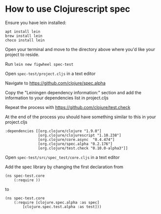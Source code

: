 # How to use Clojurescript spec

Ensure you have lein installed:


```
apt install lein
brew install lein
choco install lein
```

Open your terminal and move to the directory above where you'd like your project to reside. 

Run ```lein new figwheel spec-test``` 

Open ```spec-test/project.cljs``` in a text editor

Navigate to https://github.com/clojure/spec.alpha 

Copy the "Leiningen dependency information:" section
and add the information to your dependencies list in project.cljs

Repeat the process with https://github.com/clojure/test.check

At the end of the process you should have something similar to this in your project.cljs

```
:dependencies [[org.clojure/clojure "1.9.0"]
               [org.clojure/clojurescript "1.10.238"]
               [org.clojure/core.async  "0.4.474"]
               [org.clojure/spec.alpha "0.2.176"]
               [org.clojure/test.check "0.10.0-alpha3"]]
```

Open ```spec-test/src/spec_test/core.cljs``` in a text editor

Add the spec library by changing the first declaration from

```
(ns spec-test.core
    (:require ))
```

to 
```
(ns spec-test.core
    (:require [clojure.spec.alpha :as spec]
    	[clojure.spec.test.alpha :as test]))
```
  
